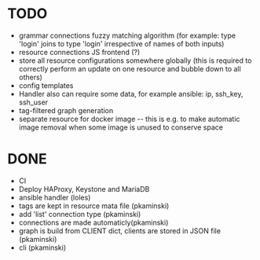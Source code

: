 # TODO

- grammar connections fuzzy matching algorithm (for example: type 'login' joins to type 'login' irrespective of names of both inputs)
- resource connections JS frontend (?)
- store all resource configurations somewhere globally (this is required to
  correctly perform an update on one resource and bubble down to all others)
- config templates
- Handler also can require some data, for example ansible:  ip, ssh_key, ssh_user 
- tag-filtered graph generation
- separate resource for docker image -- this is e.g. to make automatic image removal
  when some image is unused to conserve space

# DONE
- CI
- Deploy HAProxy, Keystone and MariaDB
- ansible handler (loles)
- tags are kept in resource mata file (pkaminski)
- add 'list' connection type (pkaminski)
- connections are made automaticly(pkaminski)
- graph is build from CLIENT dict, clients are stored in JSON file (pkaminski)
- cli (pkaminski)

